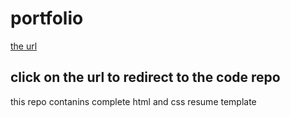 # portfolio
[the url](https://github.com/sanjeev249-cry/portfolio)
## click on the url to redirect to the code repo
this repo contanins complete html and css resume template
